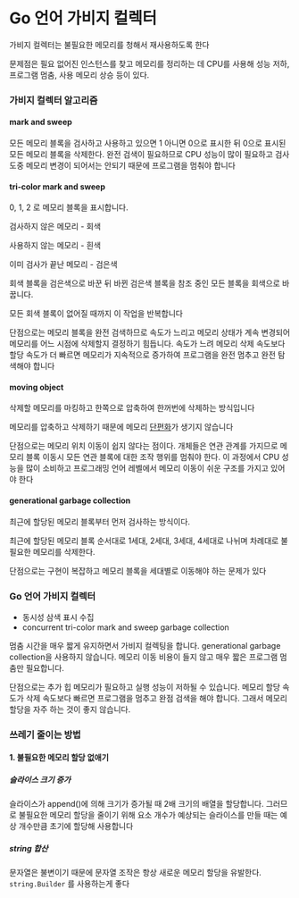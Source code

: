 # Go 언어 가비지 컬렉터

가비지 컬렉터는 불필요한 메모리를 청해서 재사용하도록 한다

문제점은 필요 없어진 인스턴스를 찾고 메모리를 정리하는 데 CPU를 사용해 성능 저하, 프로그램 멈춤, 사용 메모리 상승 등이 있다.

### 가비지 컬렉터 알고리즘

#### mark and sweep

모든 메모리 블록을 검사하고 사용하고 있으면 1 아니면 0으로 표시한 뒤 0으로 표시된 모든 메모리 블록을 삭제한다. 완전 검색이 필요하므로 CPU 성능이 많이 필요하고 검사 도중 메모리 변경이 되어서는 안되기 때문에 프로그램을 멈춰야 합니다

#### tri-color mark and sweep

0, 1, 2 로 메모리 블록을 표시합니다.

검사하지 않은 메모리 - 회색

사용하지 않는 메모리 - 흰색

이미 검사가 끝난 메모리 - 검은색

회색 블록을 검은색으로 바꾼 뒤 바뀐 검은색 블록을 참조 중인 모든 블록을 회색으로 바꿉니다. 

모든 회색 블록이 없어질 때까지 이 작업을 반복합니다

단점으로는 메모리 블록을 완전 검색하므로 속도가 느리고 메모리 상태가 계속 변경되어 메모리를 어느 시점에 삭제할지 결정하기 힘듭니다. 속도가 느려 메모리 삭제 속도보다 할당 속도가 더 빠르면 메모리가 지속적으로 증가하여 프로그램을 완전 멈추고 완전 탐색해야 합니다

#### moving object

삭제할 메모리를 마킹하고 한쪽으로 압축하여 한꺼번에 삭제하는 방식입니다

메모리를 압축하고 삭제하기 때문에 메모리 [단편화](https://ko.wikipedia.org/wiki/%EB%8B%A8%ED%8E%B8%ED%99%94)가 생기지 않습니다

단점으로는 메모리 위치 이동이 쉽지 않다는 점이다. 개체들은 연관 관계를 가지므로 메모리 블록 이동시 모든 연관 블록에 대한 조작 행위를 멈춰야 한다. 이 과정에서 CPU 성능을 많이 소비하고 프로그래밍 언어 레벨에서 메모리 이동이 쉬운 구조를 가지고 있어야 한다 

#### generational garbage collection

최근에 할당된 메모리 블록부터 먼저 검사하는 방식이다.

최근에 할당된 메모리 블록 순서대로 1세대, 2세대, 3세대, 4세대로 나뉘며 차례대로 불필요한 메모리를 삭제한다.

단점으로는 구현이 복잡하고 메모리 블록을 세대별로 이동해야 하는 문제가 있다

### Go 언어 가비지 컬렉터

- 동시성 삼색 표시 수집
- concurrent tri-color mark and sweep garbage collection

멈춤 시간을 매우 짧게 유지하면서 가비지 컬렉팅을 합니다. generational garbage collection을 사용하지 않습니다. 메모리 이동 비용이 들지 않고 매우 짧은 프로그램 멈춤만 필요합니다.

단점으로는 추가 힙 메모리가 필요하고 실행 성능이 저하될 수 있습니다. 메모리 할당 속도가 삭제 속도보다 빠르면 프로그램을 멈추고 완점 검색을 해야 합니다. 그래서 메모리 할당을 자주 하는 것이 좋지 않습니다.



### 쓰레기 줄이는 방법

#### 1. 불필요한 메모리 할당 없애기

##### 슬라이스 크기 증가

슬라이스가 append()에 의해 크기가 증가될 때 2배 크기의 배열을 할당합니다. 그러므로 불필요한 메모리 할당을 줄이기 위해 요소 개수가 예상되는 슬라이스를 만들 때는 예상 개수만큼 초기에 할당해 사용합니다

##### string 합산

문자열은 불변이기 때문에 문자열 조작은 항상 새로운 메모리 할당을 유발한다. `string.Builder` 를 사용하는게 좋다



